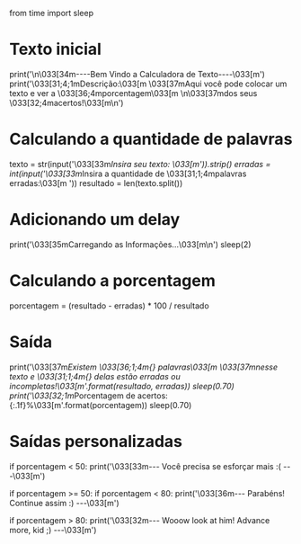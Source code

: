 from time import sleep

# Texto inicial
print('\n\033[34m----Bem Vindo a Calculadora de Texto----\033[m')
print('\033[31;4;1mDescrição:\033[m \033[37mAqui você pode colocar um texto e ver a \033[36;4mporcentagem\033[m \n\033[37mdos seus \033[32;4macertos!\033[m\n')

# Calculando a quantidade de palavras
texto = str(input('\033[33m*Insira seu texto: \033[m')).strip()
erradas = int(input('\033[33m*Insira a quantidade de \033[31;1;4mpalavras erradas:\033[m '))
resultado = len(texto.split())

# Adicionando um delay
print('\033[35mCarregando as Informações...\033[m\n')
sleep(2)

# Calculando a porcentagem
porcentagem = (resultado - erradas) * 100 / resultado

# Saída
print('\033[37m*Existem \033[36;1;4m{} palavras\033[m \033[37mnesse texto e \033[31;1;4m{} delas estão erradas ou incompletas!\033[m'.format(resultado, erradas))
sleep(0.70)
print('\033[32;1m*Porcentagem de acertos: {:.1f}%\033[m'.format(porcentagem))
sleep(0.70)

# Saídas personalizadas
if porcentagem < 50:
    print('\033[33m--- Você precisa se esforçar mais :( ---\033[m')

if porcentagem >= 50:
    if porcentagem < 80:
        print('\033[36m--- Parabéns! Continue assim :) ---\033[m')

if porcentagem > 80: print('\033[32m--- Wooow look at him! Advance more, kid ;) ---\033[m')
